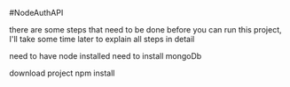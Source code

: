 #NodeAuthAPI

there are some steps that need to be done before you can run this project,
I'll take some time later to explain all steps in detail

need to have node installed
need to install mongoDb


download project
npm install
